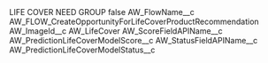 <?xml version="1.0" encoding="UTF-8"?>
<CustomMetadata xmlns="http://soap.sforce.com/2006/04/metadata" xmlns:xsi="http://www.w3.org/2001/XMLSchema-instance" xmlns:xsd="http://www.w3.org/2001/XMLSchema">
    <label>LIFE COVER NEED GROUP</label>
    <protected>false</protected>
    <values>
        <field>AW_FlowName__c</field>
        <value xsi:type="xsd:string">AW_FLOW_CreateOpportunityForLifeCoverProductRecommendation</value>
    </values>
    <values>
        <field>AW_ImageId__c</field>
        <value xsi:type="xsd:string">AW_LifeCover</value>
    </values>
    <values>
        <field>AW_ScoreFieldAPIName__c</field>
        <value xsi:type="xsd:string">AW_PredictionLifeCoverModelScore__c</value>
    </values>
    <values>
        <field>AW_StatusFieldAPIName__c</field>
        <value xsi:type="xsd:string">AW_PredictionLifeCoverModelStatus__c</value>
    </values>
</CustomMetadata>
